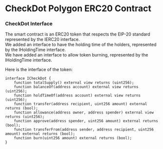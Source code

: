 # CheckDot Polygon ERC20 Contract

### CheckDot Interface

The smart contract is an ERC20 token that respects the EIP-20 standard represented by the IERC20 interface.  
We added an interface to have the holding time of the holders, represented by the IHoldingTime interface.  
We have added an interface to allow token burning, represented by the IHoldingTime interface.  

Here is the interface of the token:  

```solidity
interface ICheckDot {
    function totalSupply() external view returns (uint256);
    function balanceOf(address account) external view returns (uint256);
    function holdTimeOf(address account) external view returns (uint256);
    function transfer(address recipient, uint256 amount) external returns (bool);
    function allowance(address owner, address spender) external view returns (uint256);
    function approve(address spender, uint256 amount) external returns (bool);
    function transferFrom(address sender, address recipient, uint256 amount) external returns (bool);
    function burn(uint256 amount) external returns (bool);
}
```
